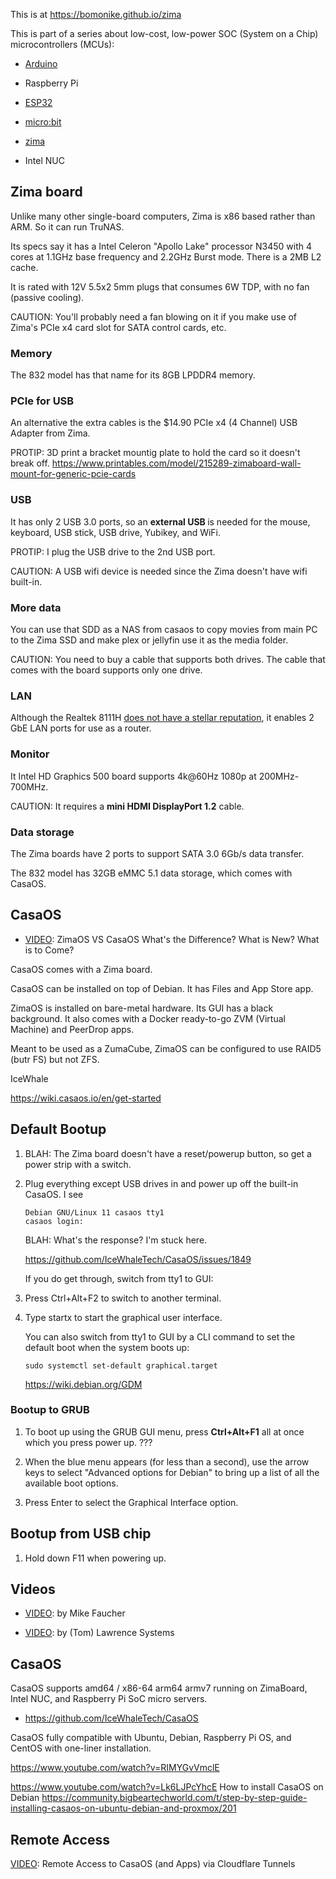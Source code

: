 This is at https://bomonike.github.io/zima

This is part of a series about low-cost, low-power SOC (System on a Chip) microcontrollers (MCUs):

* <a target="_blank" href="https://bomonike.github.io/arduino/">Arduino</a>
* Raspberry Pi
* <a target="_blank" href="https://bomonike.github.io/esp332/">ESP32</a>
* <a target="_blank" href="https://bomonike.github.io/microbit/">micro:bit</a>
* <a target="_blank" href="https://bomonike.github.io/zima/">zima</a>

* Intel NUC

## Zima board

Unlike many other single-board computers, Zima is x86 based rather than ARM.
So it can run TruNAS.

Its specs say it has a Intel Celeron "Apollo Lake" processor N3450 with 4 cores
at 1.1GHz base frequency and 2.2GHz Burst mode. There is a 2MB L2 cache.

It is rated with 12V 5.5x2 5mm plugs that consumes 6W TDP, with no fan (passive cooling).

CAUTION: You'll probably need a fan blowing on it if you make use of Zima's PCIe x4 card slot for SATA control cards, etc.

### Memory

The 832 model has that name for its 8GB LPDDR4 memory.

### PCIe for USB

An alternative the extra cables is the $14.90 PCIe x4 (4 Channel) USB Adapter from Zima.

PROTIP: 3D print a bracket mountig plate to hold the card so it doesn't break off.
https://www.printables.com/model/215289-zimaboard-wall-mount-for-generic-pcie-cards

### USB

It has only 2 USB 3.0 ports, so an <strong>external USB </strong> is needed
for the mouse, keyboard, USB stick, USB drive, Yubikey, and WiFi.

PROTIP: I plug the USB drive to the 2nd USB port.

CAUTION: A USB wifi device is needed since the Zima doesn't have wifi built-in.

### More data

You can use that SDD as a NAS from casaos to copy movies from main PC to the Zima SSD and make plex or jellyfin use it as the media folder.

CAUTION: You need to buy a cable that supports both drives. The cable that comes with the board supports only one drive.

### LAN

Although the Realtek 8111H <a target="_blank" href="https://www.youtube.com/watch?v=CO8gagCrAZk&t=3m50s">does not have a stellar reputation</a>, it
enables 2 GbE LAN ports for use as a router.

### Monitor

It Intel HD Graphics 500 board supports 4k@60Hz 1080p at 200MHz-700MHz.

CAUTION: It requires a <strong>mini HDMI DisplayPort 1.2</strong> cable.

### Data storage

The Zima boards have 2 ports to support SATA 3.0 6Gb/s data transfer.

The 832 model has 32GB eMMC 5.1 data storage, which comes with CasaOS.

## CasaOS

   * <a target="_blank" href="https://www.youtube.com/watch?v=ohzy9lkHf0M">VIDEO</a>:
   ZimaOS VS CasaOS What's the Difference? What is New? What is to Come?

CasaOS comes with a Zima board.

CasaOS can be installed on top of Debian.
It has Files and App Store app.

ZimaOS is installed on bare-metal hardware.
Its GUI has a black background.
It also comes with a Docker ready-to-go ZVM (Virtual Machine) and PeerDrop apps.

Meant to be used as a ZumaCube,
ZimaOS can be configured to use RAID5 (butr FS) but not ZFS.

IceWhale

https://wiki.casaos.io/en/get-started


## Default Bootup

1. BLAH: The Zima board doesn't have a reset/powerup button, so get a power strip with a switch.

1. Plug everything except USB drives in and power up off the built-in CasaOS. I see

   ```
   Debian GNU/Linux 11 casaos tty1
   casaos login:
   ```
   BLAH: What's the response? I'm stuck here.

   https://github.com/IceWhaleTech/CasaOS/issues/1849

   If you do get through, switch from tty1 to GUI:

1. Press Ctrl+Alt+F2 to switch to another terminal.
1. Type startx to start the graphical user interface.

   You can also switch from tty1 to GUI by a CLI command to set the default boot when the system boots up:

   ```
   sudo systemctl set-default graphical.target
   ```

   https://wiki.debian.org/GDM



### Bootup to GRUB

1. To boot up using the GRUB GUI menu, press <strong>Ctrl+Alt+F1</strong> all at once which you press power up. ???

1. When the blue menu appears (for less than a second), use the arrow keys to select "Advanced options for Debian" to bring up a list of all the available boot options.

1. Press Enter to select the Graphical Interface option.

## Bootup from USB chip

1. Hold down F11 when powering up.





## Videos

* <a target="_blank" href="https://www.youtube.com/watch?v=RIMYGvVmclE&t=3m21s">VIDEO</a>: by Mike Faucher

* <a target="_blank" href="https://www.youtube.com/watch?v=CO8gagCrAZk">VIDEO</a>: by (Tom) Lawrence Systems</a>

## CasaOS

CasaOS supports
amd64 / x86-64
arm64
armv7
running on ZimaBoard, Intel NUC, and Raspberry Pi SoC micro servers.
   * https://github.com/IceWhaleTech/CasaOS

CasaOS fully compatible with Ubuntu, Debian, Raspberry Pi OS, and CentOS with one-liner installation.




https://www.youtube.com/watch?v=RIMYGvVmclE

https://www.youtube.com/watch?v=Lk6LJPcYhcE
How to install CasaOS on Debian
https://community.bigbeartechworld.com/t/step-by-step-guide-installing-casaos-on-ubuntu-debian-and-proxmox/201

## Remote Access

<a target="_blank" href="https://www.youtube.com/watch?v=OAeQwdFXsQQ">VIDEO</a>:
Remote Access to CasaOS (and Apps) via Cloudflare Tunnels
